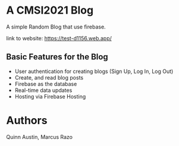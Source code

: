 # A CMSI2021 Blog
A simple Random Blog that use firebase.

link to website:
https://test-d1156.web.app/

## Basic Features for the Blog

- User authentication for creating blogs (Sign Up, Log In, Log Out)
- Create, and read blog posts
- Firebase as the database
- Real-time data updates
- Hosting via Firebase Hosting

# Authors
Quinn Austin, Marcus Razo

